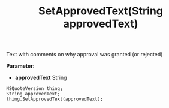 ﻿---
uid: crmscript_ref_NSQuoteVersion_SetApprovedText
title: SetApprovedText(String approvedText)
intellisense: NSQuoteVersion.SetApprovedText
keywords: NSQuoteVersion, GetApprovedText
so.topic: reference
---

Text with comments on why approval was granted (or rejected)

**Parameter:** 
 - **approvedText** String

```crmscript
NSQuoteVersion thing;
String approvedText;
thing.SetApprovedText(approvedText);
```

